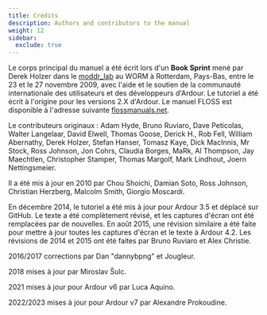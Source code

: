 ```yaml
---
title: Crédits
description: Authors and contributors to the manual
weight: 12
sidebar:
  exclude: true
---
```


Le corps principal du manuel a été écrit lors d'un **Book Sprint** mené par Derek Holzer dans le [moddr_lab](http://moddr.net "moddr_lab @ WORM, Rotterdam") au WORM à Rotterdam, Pays-Bas, entre le 23 et le 27 novembre 2009, avec l'aide et le soutien de la communauté internationale des utilisateurs et des développeurs d'Ardour. 
Le tutoriel a été écrit à l'origine pour les versions 2.X d'Ardour. Le manuel FLOSS est disponible à l'adresse suivante [flossmanuals.net](http://archive.flossmanuals.net/ardour/index.html).

Le contributeurs originaux : Adam Hyde, Bruno Ruviaro, Dave Peticolas, Walter Langelaar, David Elwell, Thomas Goose, Derick H., Rob Fell, William Abernathy, Derek Holzer, Stefan Hanser, Tomasz Kaye, Dick MacInnis, Mr Stock, Ross Johnson, Jon Cohrs, Claudia Borges, MaRk, Al Thompson, Jay Maechtlen, Christopher Stamper, Thomas Margolf, Mark Lindhout, Joern Nettingsmeier.

Il a été mis à jour en 2010 par Chou Shoichi, Damian Soto, Ross Johnson, Christian Herzberg, Malcolm Smith, Giorgio Moscardi.

En décembre 2014, le tutoriel a été mis à jour pour Ardour 3.5 et déplacé sur GitHub. Le texte a été complètement révisé, et les captures d'écran ont été remplacées par de nouvelles. En août 2015, une révision similaire a été faite pour mettre à jour toutes les captures d'écran et le texte à Ardour 4.2. Les révisions de 2014 et 2015 ont été faites par Bruno Ruviaro et Alex Christie.

2016/2017 corrections par Dan "dannybpng" et Jougleur.

2018 mises à jour par Miroslav Šulc.

2021 mises à jour pour Ardour v6 par Luca Aquino.

2022/2023 mises à jour pour Ardour v7 par Alexandre Prokoudine.